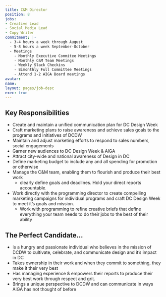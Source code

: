 ```yaml
---
title: C&M Director
position: 8
jobs:
- Creative Lead
- Social Media Lead
- Copy Writer
commitment: |-
  - 3-4 hours a week through August
  - 5-8 hours a week September-October
  - Meetings
    - Monthly Executive Commitee Meetings
    - Monthly C&M Team Meetings
    - Weekly Slack Checkins
    - Bimonthly Full Committee Meetings
    - Attend 1-2 AIGA Board meetings
avatar: 
name: 
layout: pages/job-desc
exec: true
---
```


## Key Responsibilities
  - Create and maintain a unified communication plan for DC Design Week
  - Craft marketing plans to raise awareness and achieve sales goals to the programs and initiatives of DCDW
  - Maintain and adjust marketing efforts to respond to sales numbers, social engagements
  - Garner new audiences to DC Design Week & AIGA
  - Attract city-wide and national awareness of Design in DC
  - Define marketing budget to include any and all spending for promotion or otherwise
  - Manage the C&M team, enabling them to flourish and produce their best work
    - clearly define goals and deadlines. Hold your direct reports accountable.
  - Work directly with the programming director to create compelling marketing campaigns for individual programs and craft DC Design Week to meet it’s goals and mission.
    - Work with programming to refine creative briefs that define everything your team needs to do their jobs to the best of their ability

## The Perfect Candidate…
  - Is a hungry and passionate individual who believes in the mission of DCDW to cultivate, celebrate, and communicate design and it’s impact in DC
  - Takes ownership in their work and when they commit to something, they make it their very best
  - Has managing experience & empowers their reports to produce their very best work through respect and grit.
  - Brings a unique perspective to DCDW and can communicate in ways AIGA has not thought of before
